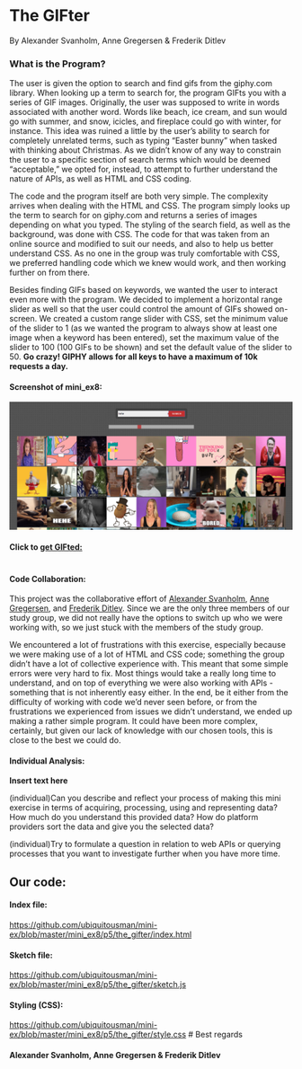 # The GIFter
By Alexander Svanholm, Anne Gregersen & Frederik Ditlev

### What is the Program?

The user is given the option to search and find gifs from the giphy.com library. When looking up a term to search for, the program GIFts you with a series of GIF images. Originally, the user was supposed to write in words associated with another word. Words like beach, ice cream, and sun would go with summer, and snow, icicles, and fireplace could go with winter, for instance. This idea was ruined a little by the user’s ability to search for completely unrelated terms, such as typing “Easter bunny” when tasked with thinking about Christmas. As we didn’t know of any way to constrain the user to a specific section of search terms which would be deemed “acceptable,” we opted for, instead, to attempt to further understand the nature of APIs, as well as HTML and CSS coding.

The code and the program itself are both very simple. The complexity arrives when dealing with the HTML and CSS. The program simply looks up the term to search for on giphy.com and returns a series of images depending on what you typed. The styling of the search field, as well as the background, was done with CSS. The code for that was taken from an online source and modified to suit our needs, and also to help us better understand CSS. As no one in the group was truly comfortable with CSS, we preferred handling code which we knew would work, and then working further on from there.

Besides finding GIFs based on keywords, we wanted the user to interact even more with the program. We decided to implement a horizontal range slider as well so that the user could control the amount of GIFs showed on-screen. We created a custom range slider with CSS, set the minimum value of the slider to 1 (as we wanted the program to always show at least one image when a keyword has been entered), set the maximum value of the slider to 100 (100 GIFs to be shown) and set the default value of the slider to 50. **Go crazy! GIPHY allows for all keys to have a maximum of 10k requests a day.**

#### Screenshot of mini_ex8:
![alt text](mini_ex8.PNG "Let’s hunt down some giiiiiiiifs")

#### Click to [get GIFted:](https://rawgit.com/ubiquitousman/mini-ex/master/mini_ex8/p5/the_gifter/index.html)
#
#### Code Collaboration:

This project was the collaborative effort of [Alexander Svanholm](https://github.com/ubiquitousman/mini-ex), [Anne Gregersen](https://github.com/AnnesFlashBack/Mini-Exercises), and [Frederik Ditlev](https://github.com/Mightydeeze/mini_ex/tree/mini_ex_main). Since we are the only three members of our study group, we did not really have the options to switch up who we were working with, so we just stuck with the members of the study group.

We encountered a lot of frustrations with this exercise, especially because we were making use of a lot of HTML and CSS code; something the group didn’t have a lot of collective experience with. This meant that some simple errors were very hard to fix. Most things would take a really long time to understand, and on top of everything we were also working with APIs - something that is not inherently easy either.
In the end, be it either from the difficulty of working with code we’d never seen before, or from the frustrations we experienced from issues we didn’t understand, we ended up making a rather simple program. It could have been more complex, certainly, but given our lack of knowledge with our chosen tools, this is close to the best we could do.

#### Individual Analysis:
**Insert text here**

(individual)Can you describe and reflect your process of making this mini exercise in terms of acquiring, processing, using and representing data? How much do you understand this provided data? How do platform providers sort the data and give you the selected data?

(individual)Try to formulate a question in relation to web APIs or querying processes that you want to investigate further when you have more time.

## Our code:
#### Index file:
https://github.com/ubiquitousman/mini-ex/blob/master/mini_ex8/p5/the_gifter/index.html
#### Sketch file:
https://github.com/ubiquitousman/mini-ex/blob/master/mini_ex8/p5/the_gifter/sketch.js
#### Styling (CSS):
https://github.com/ubiquitousman/mini-ex/blob/master/mini_ex8/p5/the_gifter/style.css  #
 Best regards
#### Alexander Svanholm, Anne Gregersen & Frederik Ditlev
